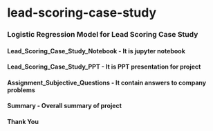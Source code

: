 # lead-scoring-case-study
### **Logistic Regression Model for Lead Scoring Case Study**
#### Lead_Scoring_Case_Study_Notebook - It is jupyter notebook
#### Lead_Scoring_Case_Study_PPT - It is PPT presentation for project
#### Assignment_Subjective_Questions - It contain answers to company problems
#### Summary - Overall summary of project
#### Thank You